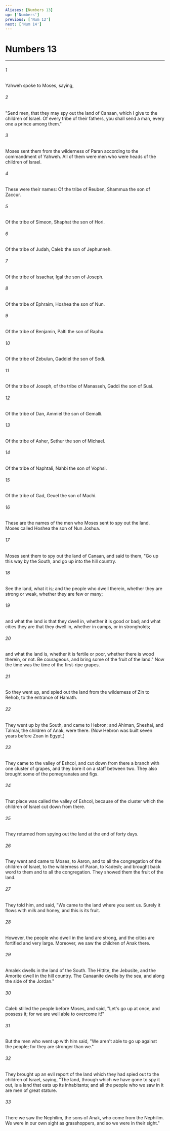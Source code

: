 ```yaml
---
Aliases: [Numbers 13]
up: ['Numbers']
previous: ['Num 12']
next: ['Num 14']
---
```

# Numbers 13
***





###### 1 

Yahweh spoke to Moses, saying, 



###### 2 

"Send men, that they may spy out the land of Canaan, which I give to the children of Israel. Of every tribe of their fathers, you shall send a man, every one a prince among them." 



###### 3 

Moses sent them from the wilderness of Paran according to the commandment of Yahweh. All of them were men who were heads of the children of Israel. 



###### 4 

These were their names: Of the tribe of Reuben, Shammua the son of Zaccur. 



###### 5 

Of the tribe of Simeon, Shaphat the son of Hori. 



###### 6 

Of the tribe of Judah, Caleb the son of Jephunneh. 



###### 7 

Of the tribe of Issachar, Igal the son of Joseph. 



###### 8 

Of the tribe of Ephraim, Hoshea the son of Nun. 



###### 9 

Of the tribe of Benjamin, Palti the son of Raphu. 



###### 10 

Of the tribe of Zebulun, Gaddiel the son of Sodi. 



###### 11 

Of the tribe of Joseph, of the tribe of Manasseh, Gaddi the son of Susi. 



###### 12 

Of the tribe of Dan, Ammiel the son of Gemalli. 



###### 13 

Of the tribe of Asher, Sethur the son of Michael. 



###### 14 

Of the tribe of Naphtali, Nahbi the son of Vophsi. 



###### 15 

Of the tribe of Gad, Geuel the son of Machi. 



###### 16 

These are the names of the men who Moses sent to spy out the land. Moses called Hoshea the son of Nun Joshua. 



###### 17 

Moses sent them to spy out the land of Canaan, and said to them, "Go up this way by the South, and go up into the hill country. 



###### 18 

See the land, what it is; and the people who dwell therein, whether they are strong or weak, whether they are few or many; 



###### 19 

and what the land is that they dwell in, whether it is good or bad; and what cities they are that they dwell in, whether in camps, or in strongholds; 



###### 20 

and what the land is, whether it is fertile or poor, whether there is wood therein, or not. Be courageous, and bring some of the fruit of the land." Now the time was the time of the first-ripe grapes. 



###### 21 

So they went up, and spied out the land from the wilderness of Zin to Rehob, to the entrance of Hamath. 



###### 22 

They went up by the South, and came to Hebron; and Ahiman, Sheshai, and Talmai, the children of Anak, were there. (Now Hebron was built seven years before Zoan in Egypt.) 



###### 23 

They came to the valley of Eshcol, and cut down from there a branch with one cluster of grapes, and they bore it on a staff between two. They also brought some of the pomegranates and figs. 



###### 24 

That place was called the valley of Eshcol, because of the cluster which the children of Israel cut down from there. 



###### 25 

They returned from spying out the land at the end of forty days. 



###### 26 

They went and came to Moses, to Aaron, and to all the congregation of the children of Israel, to the wilderness of Paran, to Kadesh; and brought back word to them and to all the congregation. They showed them the fruit of the land. 



###### 27 

They told him, and said, "We came to the land where you sent us. Surely it flows with milk and honey, and this is its fruit. 



###### 28 

However, the people who dwell in the land are strong, and the cities are fortified and very large. Moreover, we saw the children of Anak there. 



###### 29 

Amalek dwells in the land of the South. The Hittite, the Jebusite, and the Amorite dwell in the hill country. The Canaanite dwells by the sea, and along the side of the Jordan." 



###### 30 

Caleb stilled the people before Moses, and said, "Let's go up at once, and possess it; for we are well able to overcome it!" 



###### 31 

But the men who went up with him said, "We aren't able to go up against the people; for they are stronger than we." 



###### 32 

They brought up an evil report of the land which they had spied out to the children of Israel, saying, "The land, through which we have gone to spy it out, is a land that eats up its inhabitants; and all the people who we saw in it are men of great stature. 



###### 33 

There we saw the Nephilim, the sons of Anak, who come from the Nephilim. We were in our own sight as grasshoppers, and so we were in their sight."
